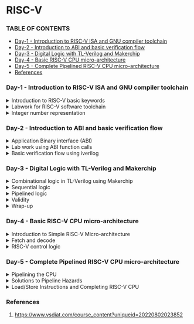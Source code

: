 # RISC-V

### TABLE OF CONTENTS
- [Day-1 - Introduction to RISC-V ISA and GNU compiler toolchain](#day-1---introduction-to-risc-v-isa-and-gnu-compiler-toolchain)
- [Day-2 - Introduction to ABI and basic verification flow](#day-2---introduction-to-abi-and-basic-verification-flow)
- [Day-3 - Digital Logic with TL-Verilog and Makerchip](#day-3---digital-logic-with-tv-verilog-and-makerchip)
- [Day-4 - Basic RISC-V CPU micro-architecture](#day-4---basic-risc-v-cpu-micro-architecture)
- [Day-5 - Complete Pipelined RISC-V CPU micro-architecture](#day-5---complete-pipelined-risc-v-cpu-micro-architecture)
- [References](#references)


### Day-1 - Introduction to RISC-V ISA and GNU compiler toolchain  
<details>
<summary>
Introduction to RISC-V basic keywords 
</summary>

- **RISC-V**: It is the medium of communicating with the computer. It is also known as Instruction Set Architecture(ISA). If we want to run a C-program on a computer, it is first converted into an assembly level language and further this is ocnverted into machine language i.e; binary which is the only language understood by the computer. We reuire another interface between the RISC-V and the computer, which is Hardware description language.  

- Inorder to run a software on a system/hardware, we will make use of a system called System Software. This system software mainlt consists of 3 blocks: OS, Compiler and Assembler. 
</details>

<details>
<summary>
Labwork for RISC-V software toolchain  
</summary>
</details>

<details>
<summary>
Integer number representation
</summary>
</details>

### Day-2 - Introduction to ABI and basic verification flow  

<details>
<summary>
 Application Binary interface (ABI) 
</summary>
</details>

<details>
<summary>
Lab work using ABI function calls
</summary>
</details>

<details>
<summary>
Basic verification flow using iverilog 
</summary>
</details>


### Day-3 - Digital Logic with TL-Verilog and Makerchip  

<details>
<summary>
Combinational logic in TL-Verilog using Makerchip 
</summary>
</details>

<details>
<summary>
Sequential logic 
</summary>
</details>

<details>
<summary>
Pipelined logic 
</summary>
</details>

<details>
<summary>
Validity 
</summary>
</details>

<details>
<summary>
Wrap-up 
</summary>
</details>

### Day-4 - Basic RISC-V CPU micro-architecture

<details>
<summary>
Introduction to Simple RISC-V Micro-architecture 
</summary>
</details>

<details>
<summary>
Fetch and decode 
</summary>
</details>

<details>
<summary>
RISC-V control logic
</summary>
</details>

### Day-5 - Complete Pipelined RISC-V CPU micro-architecture  

<details>
<summary>
Pipelining the CPU 
</summary>
</details>

<details>
<summary>
Solutions to Pipeline Hazards 
</summary>
</details>

<details>
<summary>
Load/Store Instructions and Completing RISC-V CPU
</summary>
</details> 


### References  
1. https://www.vsdiat.com/course_content?uniqueid=20220802023852  


